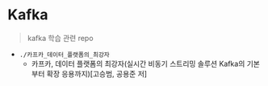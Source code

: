 # Kafka
> kafka 학습 관련 repo

- `./카프카_데이터_플랫폼의_최강자`
    - 카프카, 데이터 플랫폼의 최강자(실시간 비동기 스트리밍 솔루션 Kafka의 기본부터 확장 응용까지)[고승범, 공용준 저]

